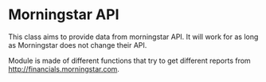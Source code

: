 # Morningstar API

This class aims to provide data from morningstar API. It will work for as long as Morningstar does not change their API.

Module is made of different functions that try to get different reports from http://financials.morningstar.com.



